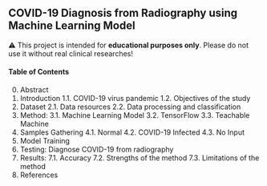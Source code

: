 ## COVID-19 Diagnosis from Radiography using Machine Learning Model

⚠ This project is intended for **educational purposes only**. Please do not use it without real clinical researches!

#### Table of Contents

0. Abstract
1. Introduction
   1.1. COVID-19 virus pandemic
   1.2. Objectives of the study
2. Dataset
   2.1. Data resources
   2.2. Data processing and classification
3. Method:
   3.1. Machine Learning Model
   3.2. TensorFlow
   3.3. Teachable Machine
4. Samples Gathering
   4.1. Normal
   4.2. COVID-19 Infected
   4.3. No Input
5. Model Training
6. Testing: Diagnose COVID-19 from radiography
7. Results:
   7.1. Accuracy
   7.2. Strengths of the method
   7.3. Limitations of the method
8. References